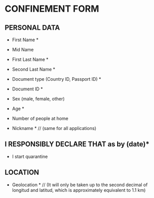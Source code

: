 # CONFINEMENT FORM
## PERSONAL DATA
* First Name * 
* Mid Name 
* First Last Name * 
* Second Last Name * 
* Document type (Country ID, Passport ID) * 
* Document ID * 
* Sex (male, female, other)
* Age * 
* Number of people at home

* Nickname *  // (same for all applications)

## I RESPONSIBLY DECLARE THAT as by (date)*
* I start quarantine

## LOCATION
* Geolocation * // (It will only be taken up to the second decimal of longitud and latitud, which is approximately equivalent to 1.1 km)
